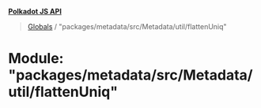 **[Polkadot JS API](../README.md)**

> [Globals](../globals.md) / "packages/metadata/src/Metadata/util/flattenUniq"

# Module: "packages/metadata/src/Metadata/util/flattenUniq"

